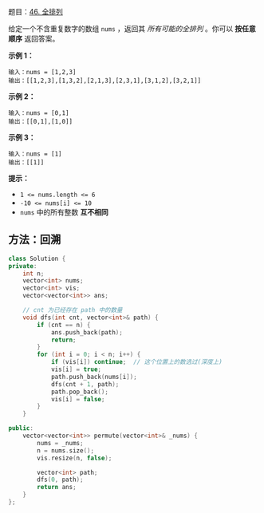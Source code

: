 题目：[46. 全排列](https://leetcode.cn/problems/permutations/)

给定一个不含重复数字的数组 `nums` ，返回其 *所有可能的全排列* 。你可以 **按任意顺序** 返回答案。

**示例 1：**

```
输入：nums = [1,2,3]
输出：[[1,2,3],[1,3,2],[2,1,3],[2,3,1],[3,1,2],[3,2,1]]
```

**示例 2：**

```
输入：nums = [0,1]
输出：[[0,1],[1,0]]
```

**示例 3：**

```
输入：nums = [1]
输出：[[1]]
```

**提示：**

- `1 <= nums.length <= 6`
- `-10 <= nums[i] <= 10`
- `nums` 中的所有整数 **互不相同**

## 方法：回溯

```cpp
class Solution {
private:
    int n;
    vector<int> nums;
    vector<int> vis;
    vector<vector<int>> ans;

    // cnt 为已经存在 path 中的数量
    void dfs(int cnt, vector<int>& path) {
        if (cnt == n) {
            ans.push_back(path);
            return;
        }
        for (int i = 0; i < n; i++) {
            if (vis[i]) continue;  // 这个位置上的数选过(深度上)
            vis[i] = true;
            path.push_back(nums[i]);
            dfs(cnt + 1, path);
            path.pop_back();
            vis[i] = false;
        }
    }

public:
    vector<vector<int>> permute(vector<int>& _nums) {
        nums = _nums;
        n = nums.size();
        vis.resize(n, false);

        vector<int> path;
        dfs(0, path);
        return ans;
    }
};
```